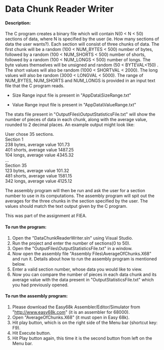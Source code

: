 # Data Chunk Reader Writer

#### Description:  

The C program creates a binary file which will contain N(0 < N < 50) sections of data, where N is specified by the user (ie. How many sections of data the user wants?). Each section will consist of three chunks of data.
 The first chunk will be a random (100 < NUM_BYTES < 500) number of bytes, followed by a random (100 < NUM_SHORTS < 500) number of shorts, followed by a random (100 < NUM_LONGS < 500) number of longs.
 The byte values themselves will be unsigned and random (50 < BYTEVAL<150) . The short values will also be random (1000 < SHORTVAL < 2000). The long values will also be random (3000 < LONGVAL < 5000).
 The range of NUM_BYTES, NUM_SHORTS and NUM_LONGS is provided in an input text file that the C program reads.  

 - Size Range input file is present in "AppData\SizeRange.txt"

 - Value Range input file is present in "AppData\ValueRange.txt"

The stats file present in "OutputFiles\OutputStatisticsFile.txt" will show the number of pieces of data in each chunk, along with the average value, rounded to 2 decimal places. An example output might look like:

User chose 35 sections.  
Section 1  
238 bytes, average value 101.73  
401 shorts, average value 1487.25  
104 longs, average value 4345.32  
 …  
Section 35  
123 bytes, average value 101.32  
481 shorts, average value 1581.15  
342 longs, average value 4125.12

The assembly program will then be run and ask the user for a section number to use in its computations. The assembly program will spit out the averages for the three chunks in the section specified by the user. The values should match the text output given by the C program.

This was part of the assignment at FIEA.


#### To run the program:

1. Open the "DataChunkReaderWriter.sln" using Visual Studio.  
2. Run the project and enter the number of sections(0 to 50).  
3. Open the "OutputFiles\OutputStatisticsFile.txt" in a window.  
4. Now open the assembly file "Assembly Files\AverageOfChunks.X68" and run it. Details about how to run the assembly program is mentioned below.  
5. Enter a valid section number, whose data you would like to view.
6. Now you can compare the number of pieces in each data chunk and its average value with the data present in "OutputStatisticsFile.txt" which you had previously opened.


#### To run the assembly program:

1. Please download the Easy68k Assembler/Editor/Simulator from "http://www.easy68k.com" (it is an assembler for 68000).
2. Open "AverageOfChunks.X68" (it must open in Easy 68k).
3. Hit play button, which is on the right side of the Menu bar (shortcut key: F9).
4. Hit Execute button.
5. Hit Play button again, this time it is the second button from left on the Menu bar.
